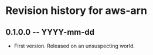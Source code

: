 # Revision history for aws-arn

## 0.1.0.0 -- YYYY-mm-dd

* First version. Released on an unsuspecting world.
